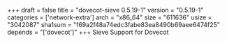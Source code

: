 +++
draft = false
title = "dovecot-sieve 0.5.19-1"
version = "0.5.19-1"
categories = ['network-extra']
arch = "x86_64"
size = "611636"
usize = "3042087"
sha1sum = "f69a2f48a74edc3fabe83ea8490b69aee6474f25"
depends = "['dovecot']"
+++
Sieve Support for Dovecot